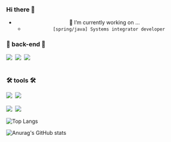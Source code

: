 ### Hi there 👋

<div align="center">

- 🔭 I’m currently working on ...
  - ```[spring/java] Systems integrator developer```
 
</div>

<h3 align="left"> 👀 back-end 👀 </h3>
<div align="left">
  <img src="https://img.shields.io/badge/spring%20boot-008000.svg?style=for-the-badge&logo=spring&logoColor=white"/>&nbsp
  <img src="https://img.shields.io/badge/spring%20security-008000.svg?style=for-the-badge&logo=spring&logoColor=white"/>&nbsp
  <img src="https://img.shields.io/badge/spring%20data%20jpa-008000.svg?style=for-the-badge&logo=spring&logoColor=white"/>&nbsp
</div>

<br>

<h3 align="left"> 🛠 tools 🛠 </h3>
<div align="left">
  <img src="https://img.shields.io/badge/docker-0000ff.svg?style=for-the-badge&logo=docker&logoColor=white"/>&nbsp
  <img src="https://img.shields.io/badge/git-ff0000.svg?style=for-the-badge&logo=git&logoColor=white"/>&nbsp
</div>


<br>

<div align="left">
  <img src="https://img.shields.io/badge/VSCode-2C2C32.svg?style=for-the-badge&logo=visual-studio-code&logoColor=22ABF3" />&nbsp
  <img src="https://img.shields.io/badge/jupyter-2C2C32.svg?style=for-the-badge&logo=jupyter&logoColor=F37726" />&nbsp
</div>


![Top Langs](https://github-readme-stats.vercel.app/api/top-langs/?username=AngryPig123&layout=compact)

![Anurag's GitHub stats](https://github-readme-stats.vercel.app/api?username=AngryPig123&show_icons=true&theme=radical)
